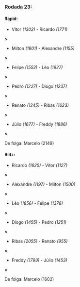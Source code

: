 ### Rodada 23:

#### Rapid:

* Vitor *(1302)*     -     Ricardo *(1771)*

 **>** 
* Milton *(1901)*     -     Alexandre *(1155)*

 **>** 
* Felipe *(1552)*     -     Léo *(1927)*

 **>** 
* Pedro *(1227)*     -     Diogo *(1237)*

 **>** 
* Renato *(1245)*     -     Ribas *(1623)*

 **>** 
* Júlio *(1677)*     -     Freddy *(1886)*

 **>** 

De folga: Marcelo (2149)

#### Blitz:

* Ricardo *(1625)*     -     Vitor *(1127)*

 **>** 
* Alexandre *(1197)*     -     Milton *(1500)*

 **>** 
* Léo *(1856)*     -     Felipe *(1378)*

 **>** 
* Diogo *(1455)*     -     Pedro *(1251)*

 **>** 
* Ribas *(2055)*     -     Renato *(955)*

 **>** 
* Freddy *(1793)*     -     Júlio *(1453)*

 **>** 

De folga: Marcelo (1602)

